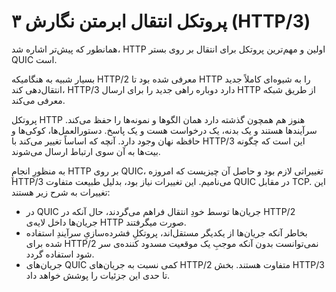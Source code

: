 # پروتکل انتقال ابرمتن نگارش ۳ (HTTP/3)

همانطور که پیش‌تر اشاره شد، HTTP اولین و مهم‌ترین پروتکل برای انتقال بر روی بستر QUIC است.

بسیار شبیه به هنگامیکه HTTP/2 معرفی شده بود تا HTTP را به شیوه‌ای کاملاً جدید انتقال‌دهی کند، HTTP/3 دارد دوباره راهی جدید را برای ارسال HTTP از طریق شبکه معرفی می‌کند.

پروتکل HTTP هنوز هم همچون گذشته دارد همان الگو‌ها و نمونه‌ها را حفظ می‌کند. سرآیند‌ها هستند و یک بدنه، یک درخواست هست و یک پاسخ. دستورالعمل‌ها، کوکی‌ها و حافظه نهان وجود دارد. آنچه که اساساً تغییر می‌کند با HTTP/3 این است که چگونه بیت‌ها به آن سوی ارتباط ارسال می‌شوند.

به منظورِ انجامِ HTTP بر روی QUIC، تغییراتی لازم بود و حاصل آن چیزیست که امروزه HTTP/3 می‌نامیم. این تغییرات نیاز بود، بدلیل طبیعت متفاوت QUIC در مقابل TCP. این تغییرات به شرح زیر هستند:

- در QUIC جریان‌ها توسط خودِ انتقال فراهم می‌گردند، حال آنکه در HTTP/2 جریان‌ها داخل لایه‌ی HTTP صورت میگرفتند.
- بخاطر آنکه جریان‌ها از یکدیگر مستقل‌اند، پروتکلِ فشرده‌سازیِ سرآیندِ استفاده شده برای HTTP/2 نمی‌توانست بدون آنکه موجبِ یک موقعیت مسدود کننده‌ی سر شود استفاده گردد.
- جریان‌های QUIC کمی نسبت به جریان‌های HTTP/2 متفاوت هستند. بخش HTTP/3 تا حدی این جزئیات را پوشش خواهد داد.
